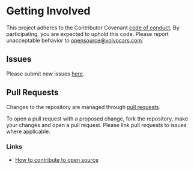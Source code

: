 # Getting Involved

This project adheres to the Contributor Covenant [code of conduct](./CODE_OF_CONDUCT.md). By participating, you are expected to uphold this code. Please report unacceptable behavior to opensource@volvocars.com.


## Issues

Please submit new issues [here](https://github.com/volvo-cars/pkcs11-utils/issues/new).


## Pull Requests

Changes to the repository are managed through [pull requests](https://docs.github.com/en/pull-requests/collaborating-with-pull-requests/proposing-changes-to-your-work-with-pull-requests/about-pull-requests).

To open a pull request with a proposed change, fork the repository, make your changes and open a pull request. Please link pull requests to issues where applicable.


### Links

- [How to contribute to open source](https://opensource.guide/how-to-contribute/)
